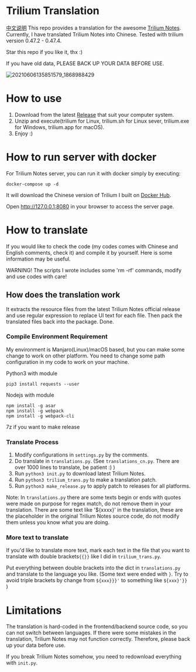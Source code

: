 # Trilium Translation
[中文说明](README_CN.md)
This repo provides a translation for the awesome [Trilium Notes](https://github.com/zadam/trilium).
Currently, I have translated Trilium Notes into Chinese. Tested with trilium version 0.47.2 - 0.47.4.

Star this repo if you like it, thx :)

If you have old data, PLEASE BACK UP YOUR DATA BEFORE USE.

![20210606135851579_1868988429](https://user-images.githubusercontent.com/6752679/120914251-65009900-c6cf-11eb-9b38-dd9554657372.png)


# How to use
1. Download from the latest [Release](https://github.com/Nriver/trilium-translation/releases) that suit your computer system.
2. Unzip and execute(trilium for Linux, trilium.sh for Linux sever, trilium.exe for Windows, trilium.app for macOS).
3. Enjoy :)

# How to run server with docker
For Trilium Notes server, you can run it with docker simply by executing:
```
docker-compose up -d
```

It will download the Chinese version of Trilium I built on [Docker Hub](https://hub.docker.com/repository/docker/nriver/trilium-cn).

Open http://127.0.0.1:8080 in your browser to access the server page.

# How to translate
If you would like to check the code (my codes comes with Chinese and English comments, check it) and compile it by yourself. Here is some information may be useful.

WARNING! The scripts I wrote includes some 'rm -rf' commands, modify and use codes with care!

## How does the translation work
It extracts the resource files from the latest Trilium Notes official release and use regular expression to replace UI text for each file. Then pack the translated files back into the package. Done.


### Compile Environment Requirement
My environment is Manjaro(Linux)/macOS based, but you can make some change to work on other platform. You need to change some path configuration in my code to work on your machine.

Python3 with module
```
pip3 install requests --user
```

Nodejs with module
```
npm install -g asar
npm install -g webpack
npm install -g webpack-cli
```

7z if you want to make release

### Translate Process
1. Modify configurations in `settings.py` by the comments.
2. Do translate in `translations.py`. (See `translations_cn.py`. There are over 1000 lines to translate, be patient :) )
3. Run `python3 init.py` to download latest Trilium Notes.
4. Run `python3 trilium_trans.py` to make a translation patch.
4. Run `python3 make_release.py` to apply patch to releases for all platforms.

Note: In `translations.py` there are some texts begin or ends with quotes were made on purpose for regex match, do not remove them in your translation. There are some text like '${xxxx}' in the translation, these are the placeholder in the original Trilium Notes source code, do not modify them unless you know what you are doing.

### More text to translate
If you'd like to translate more text, mark each text in the file that you want to translate with double brackets`{{}}` like I did in `trilium_trans.py`.

Put everything between double brackets into the dict in `translations.py` and translate to the language you like. (Some text were ended with `}`. Try to avoid triple brackets by change from `${xxx}}}'` to something like `${xxx}'}}` )

# Limitations
The translation is hard-coded in the frontend/backend source code, so you can not switch between languages.
If there were some mistakes in the translation, Trilium Notes may not function correctly. Therefore, please back up your data before use.

If you break Trilium Notes somehow, you need to redownload everything with `init.py`.
